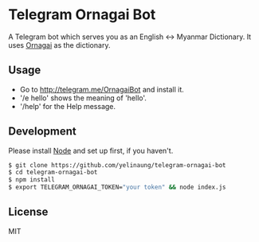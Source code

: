 # Telegram Ornagai Bot
A Telegram bot which serves you as an English <-> Myanmar Dictionary. It uses [Ornagai](www.ornagai.com) as the dictionary.

## Usage

- Go to http://telegram.me/OrnagaiBot and install it.
- '/e hello' shows the meaning of 'hello'.
- '/help' for the Help message.


## Development

Please install [Node](http://nodejs.org/) and set up first, if you haven't.

```bash
$ git clone https://github.com/yelinaung/telegram-ornagai-bot
$ cd telegram-ornagai-bot
$ npm install
$ export TELEGRAM_ORNAGAI_TOKEN="your token" && node index.js
```

## License

MIT
